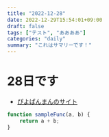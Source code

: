 ```yaml
---
title: "2022-12-28"
date: 2022-12-29T15:54:01+09:00
draft: false
tags: ["テスト", "ああああ"]
categories: "daily"
summary: "これはサマリーです！"
---
```


# 28日です
- [ぴよぱんまんのサイト](https://piyopanman.com)

```javascript:sample.js
function sampleFunc(a, b) {
    return a + b;
}
```